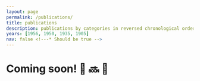```yaml
---
layout: page
permalink: /publications/
title: publications
description: publications by categories in reversed chronological order. generated by jekyll-scholar.
years: [1956, 1950, 1935, 1905]
nav: false <!---* Should be true -->
---
```



# **Coming soon!** :construction: :soon: :page_facing_up:



